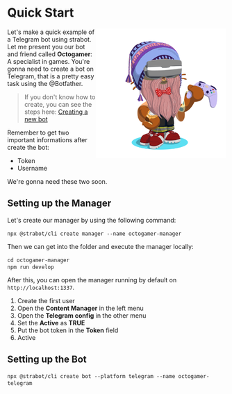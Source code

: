 # Quick Start

<img align="right" alt="Octocat" width="300px" src="_media/octogamer.png" />

Let's make a quick example of a Telegram bot using strabot. Let me present you our bot and friend called **Octogamer**: A specialist in games. You're gonna need to create a bot on Telegram, that is a pretty easy task using the @Botfather.

> If you don't know how to create, you can see the steps here: [Creating a new bot](https://core.telegram.org/bots#creating-a-new-bot)

Remember to get two important informations after create the bot:

* Token
* Username

We're gonna need these two soon.

## Setting up the Manager

Let's create our manager by using the following command:

```shell
npx @strabot/cli create manager --name octogamer-manager
```

Then we can get into the folder and execute the manager locally:

```shell
cd octogamer-manager
npm run develop
```

After this, you can open the manager running by default on `http://localhost:1337`.

1. Create the first user
2. Open the **Content Manager** in the left menu
3. Open the **Telegram config** in the other menu
4. Set the **Active** as **TRUE**
5. Put the bot token in the **Token** field
6. Active



## Setting up the Bot

```shell
npx @strabot/cli create bot --platform telegram --name octogamer-telegram
```
